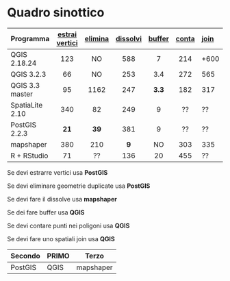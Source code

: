 # Quadro sinottico


Programma       | [estrai vertici](./prove/estrai_vertici.md) | [elimina](./prove/elimina_geom_duplicate.md) | [dissolvi](./prove/dissolvi_regione) |[buffer](./prove/buffer1m.md)|[conta](./prove/conta_punti_poligono.md)| [join](./prove/spatial_join.md)
----------------|:--------------:|:-------:|:--------:|:----:|:---:|:-----
QGIS 2.18.24    | 123            | NO      |       588|     7|  214| +600
QGIS 3.2.3      | 66             | NO      |       253|   3.4|  272| 565
QGIS 3.3 master | 95             |     1162|       247|**3.3**|  182| 317
SpatiaLite 2.10 | 340            |       82|       249|     9|   ??| ??
PostGIS 2.2.3   | **21**         |   **39**|       381|     9|   ??| ??
mapshaper       | 380            |210      |     **9**|    NO|  303| 335
R + RStudio     | 71             |       ??|       136|    20|  455| ??

Se devi estrarre vertici usa **PostGIS**

Se devi eliminare geometrie duplicate usa **PostGIS**

Se devi fare il dissolve usa **mapshaper**

Se dei fare buffer usa **QGIS**

Se devi contare punti nei poligoni usa **QGIS**

Se devi fare uno spatiali join usa **QGIS**


Secondo  | PRIMO    | Terzo
---------|----------|---------
PostGIS  | QGIS     | mapshaper
